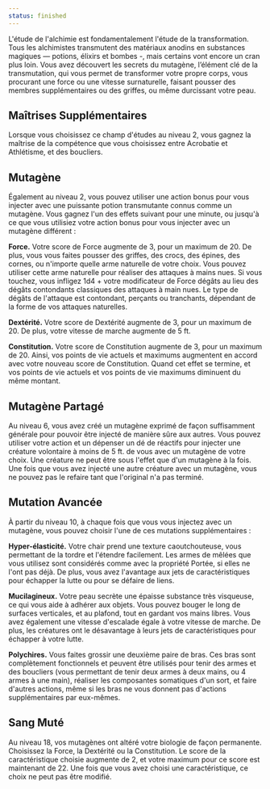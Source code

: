 ```yaml
---
status: finished
---
```

L'étude de l'alchimie est fondamentalement l'étude de la transformation. Tous les alchimistes transmutent des matériaux anodins en substances magiques — potions, élixirs et bombes -, mais certains vont encore un cran plus loin. Vous avez découvert les secrets du mutagène, l’élément clé de la transmutation, qui vous permet de transformer votre propre corps, vous procurant une force ou une vitesse surnaturelle, faisant pousser des membres supplémentaires ou des griffes, ou même durcissant votre peau.

## Maîtrises Supplémentaires

Lorsque vous choisissez ce champ d'études au niveau 2, vous gagnez la maîtrise de la compétence que vous choisissez entre Acrobatie et Athlétisme, et des boucliers.

## Mutagène

Également au niveau 2, vous pouvez utiliser une action bonus pour vous injecter avec une puissante potion transmutante connus comme un mutagène. Vous gagnez l'un des effets suivant pour une minute, ou jusqu'à ce que vous utilisiez votre action bonus pour vous injecter avec un mutagène différent : 

**Force.** Votre score de Force augmente de 3, pour un maximum de 20. De plus, vous vous faites pousser des griffes, des crocs, des épines, des cornes, ou n'importe quelle arme naturelle de votre choix. Vous pouvez utiliser cette arme naturelle pour réaliser des attaques à mains nues. Si vous touchez, vous infligez 1d4 + votre modificateur de Force dégâts au lieu des dégâts contondants classiques des attaques à main nues. Le type de dégâts de l'attaque est contondant, perçants ou tranchants, dépendant de la forme de vos attaques naturelles.

**Dextérité.** Votre score de Dextérité augmente de 3, pour un maximum de 20. De plus, votre vitesse de marche augmente de 5 ft.

**Constitution.** Votre score de Constitution augmente de 3, pour un maximum de 20. Ainsi, vos points de vie actuels et maximums augmentent en accord avec votre nouveau score de Constitution. Quand cet effet se termine, et vos points de vie actuels et vos points de vie maximums diminuent du même montant.

## Mutagène Partagé

Au niveau 6, vous avez créé un mutagène exprimé de façon suffisamment générale pour pouvoir être injecté de manière sûre aux autres. Vous pouvez utiliser votre action et un dépenser un dé de réactifs pour injecter une créature volontaire à moins de 5 ft. de vous avec un mutagène de votre choix. Une créature ne peut être sous l'effet que d'un mutagène à la fois. Une fois que vous avez injecté une autre créature avec un mutagène, vous ne pouvez pas le refaire tant que l'original n'a pas terminé.

## Mutation Avancée

À partir du niveau 10, à chaque fois que vous vous injectez avec un mutagène, vous pouvez choisir l'une de ces mutations supplémentaires : 

**Hyper-élasticité.** Votre chair prend une texture caoutchouteuse, vous permettant de la tordre et l'étendre facilement. Les armes de mêlées que vous utilisez sont considérés comme avec la propriété Portée, si elles ne l'ont pas déjà. De plus, vous avez l'avantage aux jets de caractéristiques pour échapper la lutte ou pour se défaire de liens.

**Mucilagineux.** Votre peau secrète une épaisse substance très visqueuse, ce qui vous aide à adhérer aux objets. Vous pouvez bouger le long de surfaces verticales, et au plafond, tout en gardant vos mains libres. Vous avez également une vitesse d'escalade égale à votre vitesse de marche. De plus, les créatures ont le désavantage à leurs jets de caractéristiques pour échapper à votre lutte.

**Polychires.** Vous faites grossir une deuxième paire de bras. Ces bras sont complètement fonctionnels et peuvent être utilisés pour tenir des armes et des boucliers (vous permettant de tenir deux armes à deux mains, ou 4 armes à une main), réaliser les composantes somatiques d'un sort, et faire d'autres actions, même si les bras ne vous donnent pas d'actions supplémentaires par eux-mêmes.

## Sang Muté

Au niveau 18, vos mutagènes ont altéré votre biologie de façon permanente. Choisissez la Force, la Dextérité ou la Constitution. Le score de la caractéristique choisie augmente de 2, et votre maximum pour ce score est maintenant de 22. Une fois que vous avez choisi une caractéristique, ce choix ne peut pas être modifié.